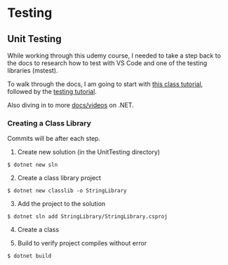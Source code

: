 # Testing
## Unit Testing

While working through this udemy course, I needed to take a step back to the docs to research how to test with VS Code and one of the testing libraries (mstest).

To walk through the docs, I am going to start with [this class tutorial](https://docs.microsoft.com/en-us/dotnet/core/tutorials/library-with-visual-studio-code?pivots=dotnet-6-0), followed by the [testing tutorial](https://docs.microsoft.com/en-us/dotnet/core/tutorials/testing-library-with-visual-studio-code?pivots=dotnet-6-0).

Also diving in to more [docs/videos](https://www.youtube.com/playlist?list=PLdo4fOcmZ0oWoazjhXQzBKMrFuArxpW80) on .NET.

### Creating a Class Library

Commits will be after each step.

1. Create new solution (in the UnitTesting directory)
```
$ dotnet new sln
```

2. Create a class library project
```
$ dotnet new classlib -o StringLibrary
```

3. Add the project to the solution
```
$ dotnet sln add StringLibrary/StringLibrary.csproj
```

4. Create a class

5. Build to verify project compiles without error
```
$ dotnet build
```


